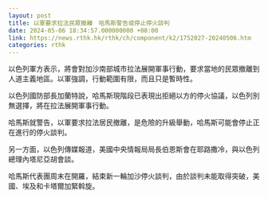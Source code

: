 ```yaml
---
layout: post
title: 以軍要求拉法民眾撤離　哈馬斯警告或停止停火談判
date: 2024-05-06 18:34:57.000000000 +08:00
link: https://news.rthk.hk/rthk/ch/component/k2/1752027-20240506.htm
categories: rthk
---
```


以色列軍方表示，將會對加沙南部城市拉法展開軍事行動，要求當地的民眾撤離到人道主義地區。以軍強調，行動範圍有限，而且只是暫時性。

以色列國防部長加蘭特說，哈馬斯現階段已表現出拒絕以方的停火協議，以色列別無選擇，將在拉法展開軍事行動。

哈馬斯就警告，以軍要求拉法居民撤離，是危險的升級舉動，哈馬斯可能會停止正在進行的停火談判。

另一方面，以色列傳媒報道，美國中央情報局局長伯恩斯會在耶路撒冷，與以色列總理內塔尼亞胡會談。

哈馬斯代表團周末在開羅，結束新一輪加沙停火談判，由於談判未能取得突破，美國、埃及和卡塔爾加緊斡旋。
